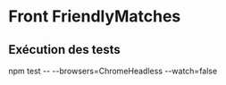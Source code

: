 # Front FriendlyMatches


##  Exécution des tests

npm test -- --browsers=ChromeHeadless --watch=false